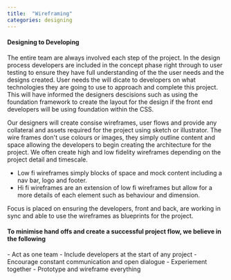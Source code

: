```yaml
---
title:  "Wireframing"
categories: designing
---
```


<h4>Designing to Developing</h4>
The entire team are always involved each step of the project. In the design process developers are included in the concept phase right through to user testing to ensure they have full understanding of the the user needs and the designs created. User needs the will dicate to developers on what technologies they are going to use to approach and complete this project. This will have informed the designers descisions such as using the foundation framework to create the layout for the design if the front end developers will be using foundation within the CSS. 

Our designers will create consise wireframes, user flows and provide any collateral and assets required for the project using sketch or illustrator. The wire frames don't use colours or images, they simply outline content and space allowing the developers to begin creating the architecture for the project. We often create high and low fidelity wireframes depending on the project detail and timescale. 

- Low fi wireframes simply blocks of space and mock content including a nav bar, logo and footer.
- Hi fi wireframes are an extension of low fi wireframes but allow for a more details of each element such as behaviour and dimension.

Focus is placed on ensuring the developers, front and back, are working in sync and able to use the wireframes as blueprints for the project.

<h4>To minimise hand offs and create a successful project flow, we believe in the following</h4> 
- Act as one team
- Include developers at the start of any project
- Encourage constant communication and open dialogue
- Experiement together
- Prototype and wireframe everything 

